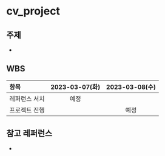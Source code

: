 # cv_project
## 주제
- 

## WBS
|항목|2023-03-07(화)|2023-03-08(수)|
|:-|:-:|:-:|
|레퍼런스 서치|예정||
|프로젝트 진행||예정|

## 참고 레퍼런스
- []()
